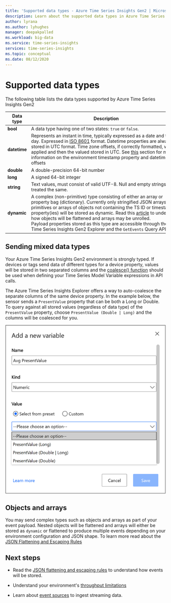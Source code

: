 ```yaml
---
title: 'Supported data types - Azure Time Series Insights Gen2 | Microsoft Docs'
description: Learn about the supported data types in Azure Time Series Insights Gen2.
author: lyrana
ms.author: lyhughes
manager: deepakpalled
ms.workload: big-data
ms.service: time-series-insights
services: time-series-insights
ms.topic: conceptual
ms.date: 08/12/2020
---
```


# Supported data types

The following table lists the data types supported by Azure Time Series Insights Gen2

| Data type | Description | Example | Property column name in Parquet
|---|---|---|---|
| **bool** | A data type having one of two states: `true` or `false`. | `"isQuestionable" : true` | isQuestionable_bool
| **datetime** | Represents an instant in time, typically expressed as a date and time of day. Expressed in [ISO 8601](https://www.iso.org/iso-8601-date-and-time-format.html) format. Datetime properties are always stored in UTC format. Time zone offsets, if correctly formatted, will be applied and then the valued stored in UTC. See [this](concepts-streaming-ingestion-event-sources.md#event-source-timestamp) section for more information on the environment timestamp property and datetime offsets | `"eventProcessedLocalTime": "2020-03-20T09:03:32.8301668Z"` | eventProcessedLocalTime_datetime
| **double** | A double-precision 64-bit number  | `"value": 31.0482941` | value_double
| **long** | A signed 64-bit integer  | `"value" : 31` | value_long
| **string** | Text values, must consist of valid UTF-8. Null and empty strings are treated the same. |  `"site": "DIM_MLGGG"` | site_string
| **dynamic** | A complex (non-primitive) type consisting of either an array or property bag (dictionary). Currently only stringified JSON arrays of primitives or arrays of objects not containing the TS ID or timestamp property(ies) will be stored as dynamic. Read this [article](./concepts-json-flattening-escaping-rules.md) to understand how objects will be flattened and arrays may be unrolled. Payload properties stored as this type are accessible through the Azure Time Series Insights Gen2 Explorer and the `GetEvents` Query API. |  `"values": "[197, 194, 189, 188]"` | values_dynamic

## Sending mixed data types

Your Azure Time Series Insights Gen2 environment is strongly typed. If devices or tags send data of different types for a device property, values will be stored in two separated columns and the [coalesce() function](https://docs.microsoft.com/rest/api/time-series-insights/reference-time-series-expression-syntax#other-functions) should be used when defining your Time Series Model Variable expressions in API calls.

The Azure Time Series Insights Explorer offers a way to auto-coalesce the separate columns of the same device property. In the example below, the sensor sends a `PresentValue` property that can be both a Long or Double. To query against all stored values (regardless of data type) of the `PresentValue` property, choose `PresentValue (Double | Long)` and the columns will be coalesced for you.

[![Explorer auto coalesce](media\concepts-supported-data-types/explorer-auto-coalesce-sample.png)](media\concepts-supported-data-types/explorer-auto-coalesce-sample.png#lightbox)

## Objects and arrays

You may send complex types such as objects and arrays as part of your event payload. Nested objects will be flattened and arrays will either be stored as `dynamic` or flattened to produce multiple events depending on your environment configuration and JSON shape. To learn more read about the [JSON Flattening and Escaping Rules](./concepts-json-flattening-escaping-rules.md)

## Next steps

* Read the [JSON flattening and escaping rules](./concepts-json-flattening-escaping-rules.md) to understand how events will be stored.

* Understand your environment's [throughput limitations](./concepts-streaming-ingress-throughput-limits.md)

* Learn about [event sources](concepts-streaming-ingestion-event-sources.md) to ingest streaming data.
